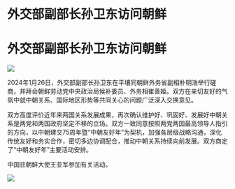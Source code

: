 # 外交部副部长孙卫东访问朝鲜

# 外交部副部长孙卫东访问朝鲜

![](https://inews.gtimg.com/news_bt/OuY-2rtPzvGavXI_cUfvgodIEhX1LMCRijJQW1HSf2izYAA/1000)

2024年1月26日，外交部副部长孙卫东在平壤同朝鲜外务省副相朴明浩举行磋商，并拜会朝鲜劳动党中央政治局候补委员、外务相崔善姬。双方在亲切友好的气氛中就中朝关系、国际地区形势等共同关心的问题广泛深入交换意见。

双方高度评价近年来两国关系发展成果，再次确认维护好、巩固好、发展好中朝关系是两党和两国政府坚定不移的立场。双方一致同意按照两党两国最高领导人指引的方向，以中朝建交75周年暨“中朝友好年”为契机，加强各层级战略沟通，深化传统友好和务实合作，密切多边协调配合，推动中朝关系持续向前发展。双方商定了“中朝友好年”主要活动安排。

中国驻朝鲜大使王亚军参加有关活动。

![](https://inews.gtimg.com/news_bt/OA8yn8rQsv2Wri2F1sK4MzIgXcyIqsLInSc0VEVBdWUfYAA/1000)

